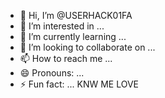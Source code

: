 - 👋 Hi, I’m @USERHACK01FA
- 👀 I’m interested in ...
- 🌱 I’m currently learning ...
- 💞️ I’m looking to collaborate on ...
- 📫 How to reach me ...
- 😄 Pronouns: ...
- ⚡ Fun fact: ...
KNW ME LOVE
<!---
USERHACK01FA/USERHACK01FA is a ✨ special ✨ repository because its `README.md` (this file) appears on your GitHub profile.
You can click the Preview link to take a look at your changes.
--->

